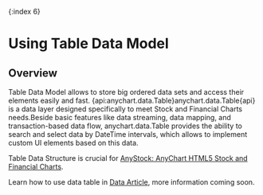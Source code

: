 {:index 6}
# Using Table Data Model

## Overview

Table Data Model allows to store big ordered data sets and access their elements easily and fast. {api:anychart.data.Table}anychart.data.Table{api} is a data layer designed specifically to meet Stock and Financial Charts needs.Beside basic features like data streaming, data mapping, and transaction-based data flow, anychart.data.Table provides the ability to search and select data by DateTime intervals, which allows to implement custom UI elements based on this data.

Table Data Structure is crucial for [AnyStock: AnyChart HTML5 Stock and Financial Charts](../Stock_Charts/Quick_Start).

Learn how to use data table in [Data Article](../Stock_Charts/Data), more information coming soon.